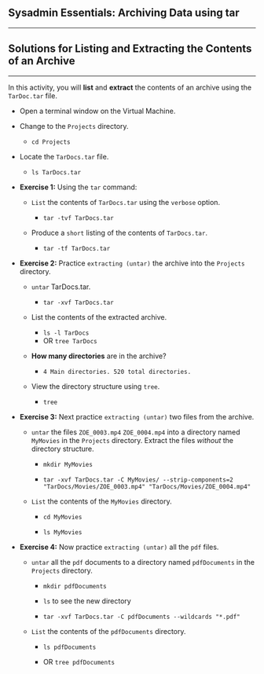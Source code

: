 ## Sysadmin Essentials: Archiving Data using tar

--------

## Solutions for Listing and Extracting the Contents of an Archive

-------

In this activity, you will **list**  and **extract** the contents of an archive using the `TarDoc.tar` file.

* Open a terminal window on the Virtual Machine.

* Change to the `Projects` directory.

    * `cd Projects`

* Locate the `TarDocs.tar` file.

    * `ls TarDocs.tar`

* **Exercise 1:** Using the `tar` command:

    * `List` the contents of `TarDocs.tar` using the `verbose` option.

        * `tar -tvf TarDocs.tar`

    * Produce a `short` listing of the contents of `TarDocs.tar`.

        * `tar -tf TarDocs.tar`


* **Exercise 2:** Practice `extracting (untar)` the archive into the `Projects` directory.

    * `untar` TarDocs.tar.

        * `tar -xvf TarDocs.tar`

    * List the contents of the extracted archive.

        * `ls -l TarDocs`
        * OR `tree TarDocs`

    * **How many directories** are in the archive?

        *  `4 Main directories. 520 total directories.`

    * View the directory structure  using `tree`.

        * `tree`


* **Exercise 3:** Next practice `extracting (untar)` two files from the archive.    

    * `untar` the files `ZOE_0003.mp4` `ZOE_0004.mp4` into a directory named `MyMovies` in the `Projects` directory. Extract the files *without* the directory structure.

        * `mkdir MyMovies`

        * `tar -xvf TarDocs.tar -C MyMovies/ --strip-components=2 "TarDocs/Movies/ZOE_0003.mp4" "TarDocs/Movies/ZOE_0004.mp4"`

    * `List` the contents of the  `MyMovies` directory.

        * `cd MyMovies`

        * `ls MyMovies`


* **Exercise 4:** Now practice `extracting (untar)` all the `pdf` files.    

    * `untar` all the `pdf` documents to a directory named `pdfDocuments` in the `Projects` directory.

        * `mkdir pdfDocuments`

        * `ls` to see the new directory

        * `tar -xvf TarDocs.tar -C pdfDocuments --wildcards "*.pdf"`

    * `List` the contents of the  `pdfDocuments` directory.

        * `ls pdfDocuments`
        
        * OR `tree pdfDocuments`

